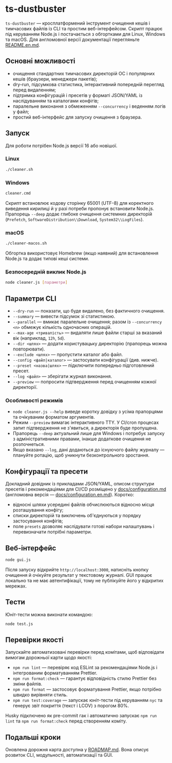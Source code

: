 # ts-dustbuster

`ts-dustbuster` — кросплатформений інструмент очищення кешів і тимчасових файлів із CLI та простим веб-інтерфейсом. Скрипт працює під керуванням Node.js і постачається з обгортками для Linux, Windows та macOS. Для англомовної версії документації перегляньте [README.en.md](README.en.md).

## Основні можливості

- очищення стандартних тимчасових директорій ОС і популярних кешів (браузери, менеджери пакетів);
- dry-run, підсумкова статистика, інтерактивний попередній перегляд перед видаленням;
- підтримка конфігурацій і пресетів у форматі JSON/YAML із наслідуванням та каталогами конфігів;
- паралельне виконання з обмеженням `--concurrency` і веденням логів у файл;
- простий веб-інтерфейс для запуску очищення з браузера.

## Запуск

Для роботи потрібен Node.js версії 16 або новішої.

### Linux

```bash
./cleaner.sh
```

### Windows

```cmd
cleaner.cmd
```

Скрипт встановлює кодову сторінку 65001 (UTF-8) для коректного виведення кирилиці й у разі потреби пропонує встановити Node.js. Прапорець `--deep` додає глибоке очищення системних директорій (`Prefetch`, `SoftwareDistribution\\Download`, `System32\\LogFiles`).

### macOS

```bash
./cleaner-macos.sh
```

Обгортка використовує Homebrew (якщо наявний) для встановлення Node.js та додає типові кеші системи.

### Безпосередній виклик Node.js

```bash
node cleaner.js [параметри]
```

## Параметри CLI

- `--dry-run` — показати, що буде видалено, без фактичного очищення.
- `--summary` — вивести підсумок зі статистикою.
- `--parallel` — вмикає паралельне очищення; разом із `--concurrency <n>` обмежує кількість одночасних операцій.
- `--max-age <тривалість>` — видаляти лише файли старші за вказаний вік (наприклад, `12h`, `5d`).
- `--dir <шлях>` — додати користувацьку директорію (прапорець можна повторювати).
- `--exclude <шлях>` — пропустити каталог або файл.
- `--config <файл|каталог>` — застосувати конфігурації (див. нижче).
- `--preset <назва|шлях>` — підключити попередньо підготовлений пресет.
- `--log <файл>` — зберігати журнал виконання.
- `--preview` — попросити підтвердження перед очищенням кожної директорії.

### Особливості режимів

- `node cleaner.js --help` виведе коротку довідку з усіма прапорцями та
  очікуваним форматом аргументів.
- Режим `--preview` вимагає інтерактивного TTY. У CI/cron процесах запит
  підтвердження не з'явиться, а директорія буде пропущена.
- Прапорець `--deep` актуальний лише для Windows і потребує запуску з
  адміністративними правами, інакше додаткове очищення не розпочнеться.
- Якщо вказано `--log`, дані додаються до існуючого файлу журналу — плануйте
  ротацію, щоб уникнути безконтрольного зростання.

## Конфігурації та пресети

Докладний довідник із прикладами JSON/YAML, описом структури пресетів і рекомендаціями для CI/CD розміщено у [docs/configuration.md](docs/configuration.md) (англомовна версія — [docs/configuration.en.md](docs/configuration.en.md)). Коротко:

- відносні шляхи усередині файлів обчислюються відносно місця розташування конфігу;
- списки директорій та виключень об'єднуються у порядку застосування конфігів;
- поле `presets` дозволяє наслідувати готові набори налаштувань і перевизначати потрібні параметри.

## Веб-інтерфейс

```bash
node gui.js
```

Після запуску відкрийте `http://localhost:3000`, натисніть кнопку очищення й очікуйте результат у текстовому журналі. GUI працює локально та не має автентифікації, тому не публікуйте його у відкритих мережах.

## Тести

Юніт-тести можна виконати командою:

```bash
node test.js
```

## Перевірки якості

Запускайте автоматизовані перевірки перед комітами, щоб відповідати вимогам дорожньої карти щодо якості:

- `npm run lint` — перевіряє код ESLint за рекомендаціями Node.js і інтегрованим форматуванням Prettier.
- `npm run format:check` — гарантує відповідність стилю Prettier без зміни файлів.
- `npm run format` — застосовує форматування Prettier, якщо потрібно швидко вирівняти стиль.
- `npm run test:coverage` — запускає юніт-тести під керуванням `nyc` та генерує звіт покриття (текст і LCOV) з порогом 80%.

Husky підключено як pre-commit гак і автоматично запускає `npm run lint` та `npm run format:check` перед створенням коміту.

## Подальші кроки

Оновлена дорожня карта доступна у [ROADMAP.md](ROADMAP.md). Вона описує розвиток CLI, модульності, автоматизації та GUI.
